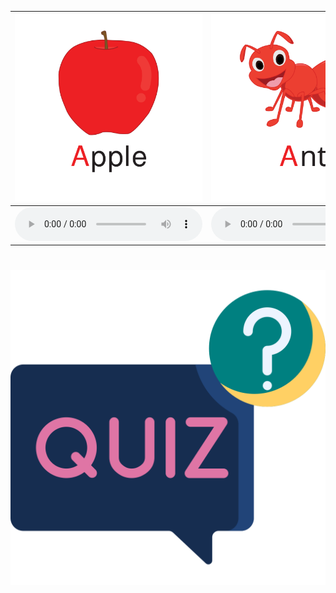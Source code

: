 <div class="carrousel">


|![](/media/img/A-B-C/apple.svg)|![](/media/img/A-B-C/ant.svg)|![](/media/img/A-B-C/ankle.svg)|![](/media/img/A-B-C/animals.svg)|![](/media/img/A-B-C/ambulance.svg)|![](/media/img/A-B-C/ax.svg)|![](/media/img/A-B-C/bus.svg)|![](/media/img/A-B-C/banana.svg)|![](/media/img/A-B-C/bird.svg)|![](/media/img/A-B-C/bed.svg)|![](/media/img/A-B-C/boat.svg)|![](/media/img/A-B-C/butterfly.svg)|![](/media/img/A-B-C/crab.svg)|![](/media/img/A-B-C/cow.svg)|![](/media/img/A-B-C/cat.svg)|![](/media/img/A-B-C/candy.svg)|![](/media/img/A-B-C/city.svg)|![](/media/img/A-B-C/circle.svg)|
| :----: | :----: | :----: | :----: | :----: | :----: | :----: | :----: | :----: | :----: | :----: | :----: | :----: | :----: | :----: | :----: | :----: | :----: |
|![](/media/audio/apple.mp3)|![](/media/audio/ant.mp3)|![](/media/audio/ankle.mp3)|![](/media/audio/animals.mp3)|![](/media/audio/ambulance.mp3)|![](/media/audio/ax.mp3)|![](/media/audio/bus.mp3)|![](/media/audio/banana.mp3)|![](/media/audio/bird.mp3)|![](/media/audio/bed.mp3)|![](/media/audio/boat.mp3)|![](/media/audio/butterfly.mp3)|![](/media/audio/crab.mp3)|![](/media/audio/cow.mp3)|![](/media/audio/cat.mp3)|![](/media/audio/candy.mp3)|![](/media/audio/city.mp3)|![](/media/audio/circle.mp3)|

</div>



# ![icon](/media/icons/quiz.svg) 

